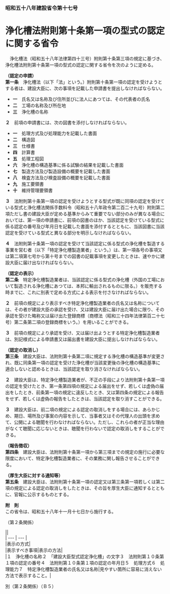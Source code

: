 ### 昭和五十八年建設省令第十七号  
# 浄化槽法附則第十条第一項の型式の認定に関する省令  
　浄化槽法（昭和五十八年法律第四十三号）附則第十条第三項の規定に基づき、浄化槽法附則第十条第一項の型式の認定に関する省令を次のように定める。  
  
**（認定の申請）**  
**第一条**　浄化槽法（以下「法」という。）附則第十条第一項の認定を受けようとする者は、建設大臣に、次の事項を記載した申請書を提出しなければならない。  
* **一**　氏名又は名称及び住所並びに法人にあつては、その代表者の氏名  
* **二**　工場の名称及び所在地  
* **三**　浄化槽の名称  
  
**２**　前項の申請書には、次の図書を添付しなければならない。  
* **一**　処理方式及び処理能力を記載した書面  
* **二**　構造図  
* **三**　仕様書  
* **四**　計算書  
* **五**　処理工程図  
* **六**　浄化槽の構造基準に係る試験の結果を記載した書面  
* **七**　製造方法及び製造設備の概要を記載した書面  
* **八**　検査方法及び検査設備の概要を記載した書面  
* **九**　施工要領書  
* **十**　維持管理要領書  
  
**３**　法附則第十条第一項の認定を受けようとする型式が既に同項の認定を受けている型式と浄化槽法関係手数料令（昭和五十八年政令第二百二十九号）附則第二項ただし書の建設大臣が定める基準からみて重要でない部分のみが異なる場合においては、第一項の申請書に、前項の図書のほか、当該認定を受けている型式に係る認定の番号及び年月日を記載した書面を添付するとともに、当該図書に当該認定を受けている型式と異なる部分を明示しなければならない。  
  
**４**　法附則第十条第一項の認定を受けて当該認定に係る型式の浄化槽を製造する事業を営む者（以下「特定浄化槽製造業者」という。）は、第一項各号の事項又は第二項第七号から第十号までの図書の記載事項を変更したときは、速やかに建設大臣に届け出なければならない。  
  
**（認定の表示）**  
**第二条**　特定浄化槽製造業者は、当該認定に係る型式の浄化槽（外国の工場において製造される浄化槽にあつては、本邦に輸出されるものに限る。）を販売する時までに、これに別表で定める方式による表示を付さなければならない。  
  
**２**　前項の規定により表示すべき特定浄化槽製造業者の氏名又は名称については、その者が建設大臣の承認を受け、又は建設大臣に届け出た場合に限り、その承認を受けた略称又は届け出た登録商標（商標法（昭和三十四年法律第百二十七号）第二条第二項の登録商標をいう。）を用いることができる。  
  
**３**　前項の規定により承認を受け、又は届け出ようとする特定浄化槽製造業者は、別記様式による申請書又は届出書を建設大臣に提出しなければならない。  
  
**（認定の取消し）**  
**第三条**　建設大臣は、法附則第十条第二項に規定する浄化槽の構造基準が変更され、既に同条第一項の認定を受けた浄化槽が当該変更後の浄化槽の構造基準に適合しないと認めるときは、当該認定を取り消さなければならない。  
  
**２**　建設大臣は、特定浄化槽製造業者が、不正の手段により法附則第十条第一項の認定を受けたとき、第一条第四項の規定による届出をせず、若しくは虚偽の届出をしたとき、前条第一項の規定に違反したとき、又は第四条の規定による報告をせず、若しくは虚偽の報告をしたときは、当該認定を取り消すことができる。  
  
**３**　建設大臣は、前二項の規定による認定の取消しをする場合には、あらかじめ、期日、場所及び事案の内容を示して、当事者又はその代理人の出頭を求めて、公開による聴聞を行わなければならない。ただし、これらの者が正当な理由がなくて聴聞に応じないときは、聴聞を行わないで認定の取消しをすることができる。  
  
**（報告徴収）**  
**第四条**　建設大臣は、法附則第十条第一項から第三項までの規定の施行に必要な限度において、特定浄化槽製造業者に、その業務に関し報告させることができる。  
  
**（厚生大臣に対する通知等）**  
**第五条**　建設大臣は、法附則第十条第一項の認定又は第三条第一項若しくは第二項の規定による認定の取消しをしたときは、その旨を厚生大臣に通知するとともに、官報に公示するものとする。  
  
**附　則**  
この省令は、昭和五十八年十一月十七日から施行する。  
  
（第２条関係）  

||  
| --- | --- |  
|表示の方式|  
|表示すべき事項|表示の方法|  
|１　浄化槽の名称２　「建設大臣型式認定浄化槽」の文字３　法附則第１０条第１項の認定の番号４　法附則第１０条第１項の認定の年月日５　処理方式６　処理能力７　特定浄化槽製造業者の氏名又は名称|見やすい箇所に容易に消えない方法で表示すること。|  
  
別（第２条関係）（Ｂ５）  

          
        